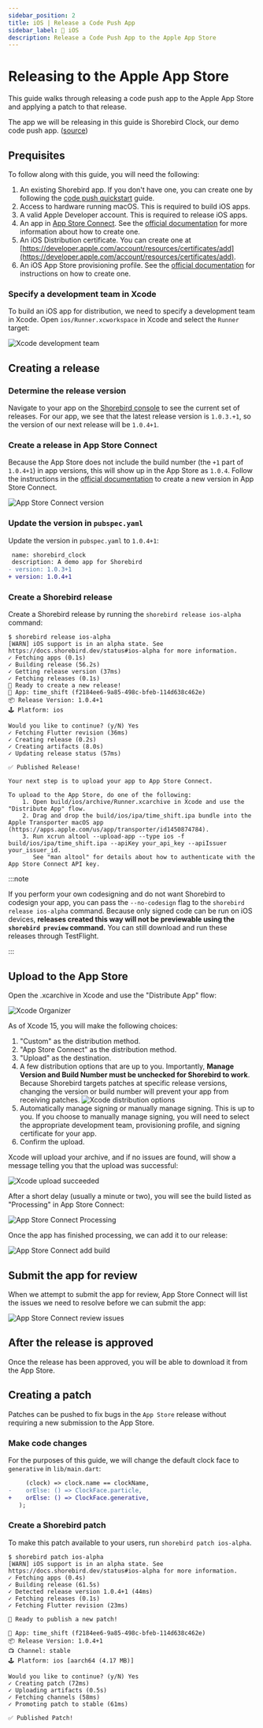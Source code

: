 ```yaml
---
sidebar_position: 2
title: iOS | Release a Code Push App
sidebar_label: 🍎 iOS
description: Release a Code Push App to the Apple App Store
---
```


# Releasing to the Apple App Store

This guide walks through releasing a code push app to the Apple App Store and applying a patch to that release.

The app we will be releasing in this guide is Shorebird Clock, our demo code push app. ([source](https://github.com/shorebirdtech/time_shift/))

## Prequisites

To follow along with this guide, you will need the following:

1. An existing Shorebird app. If you don't have one, you can create one by following the [code push quickstart](../code_push_quickstart/) guide.
1. Access to hardware running macOS. This is required to build iOS apps.
1. A valid Apple Developer account. This is required to release iOS apps.
1. An app in [App Store Connect](https://appstoreconnect.apple.com/). See the [official documentation](https://developer.apple.com/help/app-store-connect/create-an-app-record/add-a-new-app) for more information about how to create one.
1. An iOS Distribution certificate. You can create one at [https://developer.apple.com/account/resources/certificates/add](https://developer.apple.com/account/resources/certificates/add).
1. An iOS App Store provisioning profile. See the [official documentation](https://developer.apple.com/help/account/manage-provisioning-profiles/create-an-app-store-provisioning-profile) for instructions on how to create one.

### Specify a development team in Xcode

To build an iOS app for distribution, we need to specify a development team in Xcode. Open `ios/Runner.xcworkspace` in Xcode and select the `Runner` target:

![Xcode development team](https://github.com/shorebirdtech/docs/assets/581764/786b1def-6198-4be0-90ac-d307e9b1a289)

## Creating a release

### Determine the release version

Navigate to your app on the [Shorebird console](https://console.shorebird.dev/)
to see the current set of releases. For our app, we see that the latest release
version is `1.0.3.+1`, so the version of our next release will be `1.0.4+1`.

### Create a release in App Store Connect

Because the App Store does not include the build number (the `+1` part of `1.0.4+1`) in app versions, this will show up in the App Store as `1.0.4`. Follow the instructions in the [official documentation](https://developer.apple.com/help/app-store-connect/update-your-app/create-a-new-version) to create a new version in App Store Connect.

![App Store Connect version](https://github.com/shorebirdtech/docs/assets/581764/549a42ac-0202-4c72-a9a9-d0196a0308b6)

### Update the version in `pubspec.yaml`

Update the version in `pubspec.yaml` to `1.0.4+1`:

```diff
 name: shorebird_clock
 description: A demo app for Shorebird
- version: 1.0.3+1
+ version: 1.0.4+1
```

### Create a Shorebird release

Create a Shorebird release by running the `shorebird release ios-alpha` command:

```
$ shorebird release ios-alpha
[WARN] iOS support is in an alpha state. See https://docs.shorebird.dev/status#ios-alpha for more information.
✓ Fetching apps (0.1s)
✓ Building release (56.2s)
✓ Getting release version (37ms)
✓ Fetching releases (0.1s)
🚀 Ready to create a new release!
📱 App: time_shift (f2184ee6-9a85-498c-bfeb-114d638c462e)
📦 Release Version: 1.0.4+1
🕹️ Platform: ios

Would you like to continue? (y/N) Yes
✓ Fetching Flutter revision (36ms)
✓ Creating release (0.2s)
✓ Creating artifacts (8.0s)
✓ Updating release status (57ms)

✅ Published Release!

Your next step is to upload your app to App Store Connect.

To upload to the App Store, do one of the following:
    1. Open build/ios/archive/Runner.xcarchive in Xcode and use the "Distribute App" flow.
    2. Drag and drop the build/ios/ipa/time_shift.ipa bundle into the Apple Transporter macOS app (https://apps.apple.com/us/app/transporter/id1450874784).
    3. Run xcrun altool --upload-app --type ios -f build/ios/ipa/time_shift.ipa --apiKey your_api_key --apiIssuer your_issuer_id.
       See "man altool" for details about how to authenticate with the App Store Connect API key.
```

:::note

If you perform your own codesigning and do not want Shorebird to codesign your app, you can pass the `--no-codesign` flag to the `shorebird release ios-alpha` command. Because only signed code can be run on iOS devices, **releases created this way will not be previewable using the `shorebird preview` command.** You can still download and run these releases through TestFlight.

:::

## Upload to the App Store

Open the .xcarchive in Xcode and use the "Distribute App" flow:

![Xcode Organizer](https://github.com/shorebirdtech/shorebird/assets/581764/eafebdee-0e26-410a-8997-4eed056d4b6d)

As of Xcode 15, you will make the following choices:

1. "Custom" as the distribution method.
1. "App Store Connect" as the distribution method.
1. "Upload" as the destination.
1. A few distribution options that are up to you. Importantly, **Manage Version and Build Number must be unchecked for Shorebird to work**. Because Shorebird targets patches at specific release versions, changing the version or build number will prevent your app from receiving patches.
   ![Xcode distribution options](https://github.com/shorebirdtech/shorebird/assets/581764/c6ae0857-7ad8-4a8f-ae8b-55d05d52f3b3)
1. Automatically manage signing or manually manage signing. This is up to you. If you choose to manually manage signing, you will need to select the appropriate development team, provisioning profile, and signing certificate for your app.
1. Confirm the upload.

Xcode will upload your archive, and if no issues are found, will show a message telling you that the upload was successful:

![Xcode upload succeeded](https://github.com/shorebirdtech/shorebird/assets/581764/678354e5-a445-4c55-94fc-7608ff0b241d)

After a short delay (usually a minute or two), you will see the build listed as "Processing" in App Store Connect:

![App Store Connect Processing](https://github.com/shorebirdtech/docs/assets/581764/a87cdb31-9f8d-4838-b21b-38a3dbf9dcd1)

Once the app has finished processing, we can add it to our release:

![App Store Connect add build](https://github.com/shorebirdtech/docs/assets/581764/da2f1253-610b-4ee5-abb4-7c088da1631c)

## Submit the app for review

When we attempt to submit the app for review, App Store Connect will list the issues we need to resolve before we can submit the app:

![App Store Connect review issues](https://github.com/shorebirdtech/docs/assets/581764/576459e0-3212-4ead-8388-eabb3b01c68a)

## After the release is approved

Once the release has been approved, you will be able to download it from the App Store.

## Creating a patch

Patches can be pushed to fix bugs in the `App Store` release without requiring a new submission to the App Store.

### Make code changes

For the purposes of this guide, we will change the default clock face to `generative` in `lib/main.dart`:

```diff
     (clock) => clock.name == clockName,
-    orElse: () => ClockFace.particle,
+    orElse: () => ClockFace.generative,
   );
```

### Create a Shorebird patch

To make this patch available to your users, run `shorebird patch ios-alpha`.

```
$ shorebird patch ios-alpha
[WARN] iOS support is in an alpha state. See https://docs.shorebird.dev/status#ios-alpha for more information.
✓ Fetching apps (0.4s)
✓ Building release (61.5s)
✓ Detected release version 1.0.4+1 (44ms)
✓ Fetching releases (0.1s)
✓ Fetching Flutter revision (23ms)

🚀 Ready to publish a new patch!

📱 App: time_shift (f2184ee6-9a85-498c-bfeb-114d638c462e)
📦 Release Version: 1.0.4+1
📺 Channel: stable
🕹️ Platform: ios [aarch64 (4.17 MB)]

Would you like to continue? (y/N) Yes
✓ Creating patch (72ms)
✓ Uploading artifacts (0.5s)
✓ Fetching channels (58ms)
✓ Promoting patch to stable (61ms)

✅ Published Patch!
```

